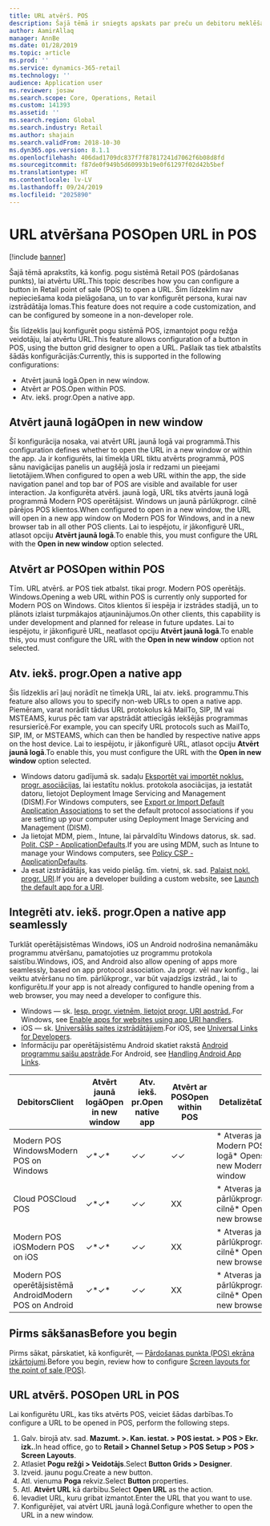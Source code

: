 ```yaml
---
title: URL atvērš. POS
description: Šajā tēmā ir sniegts apskats par preču un debitoru meklēšanas funkcionalitātes uzlabojumiem programmā Dynamics 365 Retail.
author: AamirAllaq
manager: AnnBe
ms.date: 01/28/2019
ms.topic: article
ms.prod: ''
ms.service: dynamics-365-retail
ms.technology: ''
audience: Application user
ms.reviewer: josaw
ms.search.scope: Core, Operations, Retail
ms.custom: 141393
ms.assetid: ''
ms.search.region: Global
ms.search.industry: Retail
ms.author: shajain
ms.search.validFrom: 2018-10-30
ms.dyn365.ops.version: 8.1.1
ms.openlocfilehash: 406dad1709dc837f7f87817241d7062f6b08d8fd
ms.sourcegitcommit: f87de0f949b5d60993b19e0f61297f02d42b5bef
ms.translationtype: HT
ms.contentlocale: lv-LV
ms.lasthandoff: 09/24/2019
ms.locfileid: "2025890"
---
```

# <a name="open-url-in-pos"></a><span data-ttu-id="1746f-103">URL atvēršana POS</span><span class="sxs-lookup"><span data-stu-id="1746f-103">Open URL in POS</span></span>

[!include [banner](includes/banner.md)]

<span data-ttu-id="1746f-104">Šajā tēmā aprakstīts, kā konfig. pogu sistēmā Retail POS (pārdošanas punkts), lai atvērtu URL.</span><span class="sxs-lookup"><span data-stu-id="1746f-104">This topic describes how you can configure a button in Retail point of sale (POS) to open a URL.</span></span> <span data-ttu-id="1746f-105">Šim līdzeklim nav nepieciešama koda pielāgošana, un to var konfigurēt persona, kurai nav izstrādātāja lomas.</span><span class="sxs-lookup"><span data-stu-id="1746f-105">This feature does not require a code customization, and can be configured by someone in a non-developer role.</span></span> 

<span data-ttu-id="1746f-106">Šis līdzeklis ļauj konfigurēt pogu sistēmā POS, izmantojot pogu režģa veidotāju, lai atvērtu URL.</span><span class="sxs-lookup"><span data-stu-id="1746f-106">This feature allows configuration of a button in POS, using the button grid designer to open a URL.</span></span> <span data-ttu-id="1746f-107">Pašlaik tas tiek atbalstīts šādās konfigurācijās:</span><span class="sxs-lookup"><span data-stu-id="1746f-107">Currently, this is supported in the following configurations:</span></span>

- <span data-ttu-id="1746f-108">Atvērt jaunā logā.</span><span class="sxs-lookup"><span data-stu-id="1746f-108">Open in new window.</span></span>
- <span data-ttu-id="1746f-109">Atvērt ar POS.</span><span class="sxs-lookup"><span data-stu-id="1746f-109">Open within POS.</span></span>
- <span data-ttu-id="1746f-110">Atv. iekš. progr.</span><span class="sxs-lookup"><span data-stu-id="1746f-110">Open a native app.</span></span>

## <a name="open-in-new-window"></a><span data-ttu-id="1746f-111">Atvērt jaunā logā</span><span class="sxs-lookup"><span data-stu-id="1746f-111">Open in new window</span></span>

<span data-ttu-id="1746f-112">Šī konfigurācija nosaka, vai atvērt URL jaunā logā vai programmā.</span><span class="sxs-lookup"><span data-stu-id="1746f-112">This configuration defines whether to open the URL in a new window or within the app.</span></span> <span data-ttu-id="1746f-113">Ja ir konfigurēts, lai tīmekļa URL tiktu atvērts programmā, POS sānu navigācijas panelis un augšējā josla ir redzami un pieejami lietotājiem.</span><span class="sxs-lookup"><span data-stu-id="1746f-113">When configured to open a web URL within the app, the side navigation panel and top bar of POS are visible and available for user interaction.</span></span> <span data-ttu-id="1746f-114">Ja konfigurēta atvērš. jaunā logā, URL tiks atvērts jaunā logā programmā Modern POS operētājsist. Windows un jaunā pārlūkprogr. cilnē pārējos POS klientos.</span><span class="sxs-lookup"><span data-stu-id="1746f-114">When configured to open in a new window, the URL will open in a new app window on Modern POS for Windows, and in a new browser tab in all other POS clients.</span></span> <span data-ttu-id="1746f-115">Lai to iespējotu, ir jākonfigurē URL, atlasot opciju **Atvērt jaunā logā**.</span><span class="sxs-lookup"><span data-stu-id="1746f-115">To enable this, you must configure the URL with the **Open in new window** option selected.</span></span>

## <a name="open-within-pos"></a><span data-ttu-id="1746f-116">Atvērt ar POS</span><span class="sxs-lookup"><span data-stu-id="1746f-116">Open within POS</span></span>

<span data-ttu-id="1746f-117">Tīm. URL atvērš. ar POS tiek atbalst. tikai progr. Modern POS operētājs. Windows.</span><span class="sxs-lookup"><span data-stu-id="1746f-117">Opening a web URL within POS is currently only supported for Modern POS on Windows.</span></span> <span data-ttu-id="1746f-118">Citos klientos šī iespēja ir izstrādes stadijā, un to plānots izlaist turpmākajos atjauninājumos.</span><span class="sxs-lookup"><span data-stu-id="1746f-118">On other clients, this capability is under development and planned for release in future updates.</span></span> <span data-ttu-id="1746f-119">Lai to iespējotu, ir jākonfigurē URL, neatlasot opciju **Atvērt jaunā logā**.</span><span class="sxs-lookup"><span data-stu-id="1746f-119">To enable this, you must configure the URL with the **Open in new window** option not selected.</span></span>

## <a name="open-a-native-app"></a><span data-ttu-id="1746f-120">Atv. iekš. progr.</span><span class="sxs-lookup"><span data-stu-id="1746f-120">Open a native app</span></span>

<span data-ttu-id="1746f-121">Šis līdzeklis arī ļauj norādīt ne tīmekļa URL, lai atv. iekš. programmu.</span><span class="sxs-lookup"><span data-stu-id="1746f-121">This feature also allows you to specify non-web URLs to open a native app.</span></span> <span data-ttu-id="1746f-122">Piemēram, varat norādīt tādus URL protokolus kā MailTo, SIP, IM vai MSTEAMS, kurus pēc tam var apstrādāt attiecīgās iekšējās programmas resursierīcē.</span><span class="sxs-lookup"><span data-stu-id="1746f-122">For example, you can specify URL protocols such as MailTo, SIP, IM, or MSTEAMS, which can then be handled by respective native apps on the host device.</span></span> <span data-ttu-id="1746f-123">Lai to iespējotu, ir jākonfigurē URL, atlasot opciju **Atvērt jaunā logā**.</span><span class="sxs-lookup"><span data-stu-id="1746f-123">To enable this, you must configure the URL with the **Open in new window** option selected.</span></span>

- <span data-ttu-id="1746f-124">Windows datoru gadījumā sk. sadaļu [Eksportēt vai importēt noklus. progr. asociācijas](https://docs.microsoft.com/windows-hardware/manufacture/desktop/export-or-import-default-application-associations), lai iestatītu noklus. protokola asociācijas, ja iestatāt datoru, lietojot Deployment Image Servicing and Management (DISM).</span><span class="sxs-lookup"><span data-stu-id="1746f-124">For Windows computers, see [Export or Import Default Application Associations](https://docs.microsoft.com/windows-hardware/manufacture/desktop/export-or-import-default-application-associations) to set the default protocol associations if you are setting up your computer using Deployment Image Servicing and Management (DISM).</span></span>
- <span data-ttu-id="1746f-125">Ja lietojat MDM, piem., Intune, lai pārvaldītu Windows datorus, sk. sad. [Polit. CSP - ApplicationDefaults](https://docs.microsoft.com/windows/client-management/mdm/policy-csp-applicationdefaults).</span><span class="sxs-lookup"><span data-stu-id="1746f-125">If you are using MDM, such as Intune to manage your Windows computers, see [Policy CSP - ApplicationDefaults](https://docs.microsoft.com/windows/client-management/mdm/policy-csp-applicationdefaults).</span></span>
- <span data-ttu-id="1746f-126">Ja esat izstrādātājs, kas veido pielāg. tīm. vietni, sk. sad. [Palaist nokl. progr. URI](https://docs.microsoft.com/windows/uwp/launch-resume/launch-default-app).</span><span class="sxs-lookup"><span data-stu-id="1746f-126">If you are a developer building a custom website, see [Launch the default app for a URI](https://docs.microsoft.com/windows/uwp/launch-resume/launch-default-app).</span></span>

## <a name="open-a-native-app-seamlessly"></a><span data-ttu-id="1746f-127">Integrēti atv. iekš. progr.</span><span class="sxs-lookup"><span data-stu-id="1746f-127">Open a native app seamlessly</span></span>

<span data-ttu-id="1746f-128">Turklāt operētājsistēmas Windows, iOS un Android nodrošina nemanāmāku programmu atvēršanu, pamatojoties uz programmu protokola saistību.</span><span class="sxs-lookup"><span data-stu-id="1746f-128">Windows, iOS, and Android also allow opening of apps more seamlessly, based on app protocol association.</span></span> <span data-ttu-id="1746f-129">Ja progr. vēl nav konfig., lai veiktu atvēršanu no tīm. pārlūkprogr., var būt vajadzīgs izstrād., lai to konfigurētu.</span><span class="sxs-lookup"><span data-stu-id="1746f-129">If your app is not already configured to handle opening from a web browser, you may need a developer to configure this.</span></span>

- <span data-ttu-id="1746f-130">Windows — sk. [Iesp. progr. vietnēm, lietojot progr. URI apstrād.](https://docs.microsoft.com/windows/uwp/launch-resume/web-to-app-linking).</span><span class="sxs-lookup"><span data-stu-id="1746f-130">For Windows, see [Enable apps for websites using app URI handlers](https://docs.microsoft.com/windows/uwp/launch-resume/web-to-app-linking).</span></span>
- <span data-ttu-id="1746f-131">iOS — sk. [Universālās saites izstrādātājiem](https://developer.apple.com/ios/universal-links/).</span><span class="sxs-lookup"><span data-stu-id="1746f-131">For iOS, see [Universal Links for Developers](https://developer.apple.com/ios/universal-links/).</span></span>
- <span data-ttu-id="1746f-132">Informāciju par operētājsistēmu Android skatiet rakstā [Android programmu saišu apstrāde](https://developer.android.com/training/app-links/).</span><span class="sxs-lookup"><span data-stu-id="1746f-132">For Android, see [Handling Android App Links](https://developer.android.com/training/app-links/).</span></span>

| <span data-ttu-id="1746f-133">Debitors</span><span class="sxs-lookup"><span data-stu-id="1746f-133">Client</span></span>                | <span data-ttu-id="1746f-134">Atvērt jaunā logā</span><span class="sxs-lookup"><span data-stu-id="1746f-134">Open in new window</span></span> | <span data-ttu-id="1746f-135">Atv. iekš. pr.</span><span class="sxs-lookup"><span data-stu-id="1746f-135">Open native app</span></span> | <span data-ttu-id="1746f-136">Atvērt ar POS</span><span class="sxs-lookup"><span data-stu-id="1746f-136">Open within POS</span></span> | <span data-ttu-id="1746f-137">Detalizēta</span><span class="sxs-lookup"><span data-stu-id="1746f-137">Details</span></span>                           |
|-----------------------|--------------------|-----------------|-----------------|-----------------------------------|
| <span data-ttu-id="1746f-138">Modern POS Windows</span><span class="sxs-lookup"><span data-stu-id="1746f-138">Modern POS on Windows</span></span> | <span data-ttu-id="1746f-139">✓\*</span><span class="sxs-lookup"><span data-stu-id="1746f-139">✓\*</span></span>                | <span data-ttu-id="1746f-140">✓</span><span class="sxs-lookup"><span data-stu-id="1746f-140">✓</span></span>               | <span data-ttu-id="1746f-141">✓</span><span class="sxs-lookup"><span data-stu-id="1746f-141">✓</span></span>              | <span data-ttu-id="1746f-142">\* Atveras jaunā Modern POS logā</span><span class="sxs-lookup"><span data-stu-id="1746f-142">\* Opens in new Modern POS window</span></span> |
| <span data-ttu-id="1746f-143">Cloud POS</span><span class="sxs-lookup"><span data-stu-id="1746f-143">Cloud POS</span></span>             | <span data-ttu-id="1746f-144">✓\*</span><span class="sxs-lookup"><span data-stu-id="1746f-144">✓\*</span></span>                | <span data-ttu-id="1746f-145">✓</span><span class="sxs-lookup"><span data-stu-id="1746f-145">✓</span></span>               | <span data-ttu-id="1746f-146">X</span><span class="sxs-lookup"><span data-stu-id="1746f-146">X</span></span>              | <span data-ttu-id="1746f-147">\* Atveras jaunā pārlūkprogrammas cilnē</span><span class="sxs-lookup"><span data-stu-id="1746f-147">\* Opens in new browser tab</span></span>        |
| <span data-ttu-id="1746f-148">Modern POS iOS</span><span class="sxs-lookup"><span data-stu-id="1746f-148">Modern POS on iOS</span></span>     | <span data-ttu-id="1746f-149">✓\*</span><span class="sxs-lookup"><span data-stu-id="1746f-149">✓\*</span></span>                | <span data-ttu-id="1746f-150">✓</span><span class="sxs-lookup"><span data-stu-id="1746f-150">✓</span></span>               | <span data-ttu-id="1746f-151">X</span><span class="sxs-lookup"><span data-stu-id="1746f-151">X</span></span>              | <span data-ttu-id="1746f-152">\* Atveras jaunā pārlūkprogrammas cilnē</span><span class="sxs-lookup"><span data-stu-id="1746f-152">\* Opens in new browser tab</span></span>        |
| <span data-ttu-id="1746f-153">Modern POS operētājsistēmā Android</span><span class="sxs-lookup"><span data-stu-id="1746f-153">Modern POS on Android</span></span> | <span data-ttu-id="1746f-154">✓\*</span><span class="sxs-lookup"><span data-stu-id="1746f-154">✓\*</span></span>                | <span data-ttu-id="1746f-155">✓</span><span class="sxs-lookup"><span data-stu-id="1746f-155">✓</span></span>               | <span data-ttu-id="1746f-156">X</span><span class="sxs-lookup"><span data-stu-id="1746f-156">X</span></span>              | <span data-ttu-id="1746f-157">\* Atveras jaunā pārlūkprogrammas cilnē</span><span class="sxs-lookup"><span data-stu-id="1746f-157">\* Opens in new browser tab</span></span>        |

## <a name="before-you-begin"></a><span data-ttu-id="1746f-158">Pirms sākšanas</span><span class="sxs-lookup"><span data-stu-id="1746f-158">Before you begin</span></span>

<span data-ttu-id="1746f-159">Pirms sākat, pārskatiet, kā konfigurēt, — [Pārdošanas punkta (POS) ekrāna izkārtojumi](pos-screen-layouts.md).</span><span class="sxs-lookup"><span data-stu-id="1746f-159">Before you begin, review how to configure [Screen layouts for the point of sale (POS)](pos-screen-layouts.md).</span></span>

## <a name="open-url-in-pos"></a><span data-ttu-id="1746f-160">URL atvērš. POS</span><span class="sxs-lookup"><span data-stu-id="1746f-160">Open URL in POS</span></span>

<span data-ttu-id="1746f-161">Lai konfigurētu URL, kas tiks atvērts POS, veiciet šādas darbības.</span><span class="sxs-lookup"><span data-stu-id="1746f-161">To configure a URL to be opened in POS, perform the following steps.</span></span>

1. <span data-ttu-id="1746f-162">Galv. birojā atv. sad. **Mazumt. \>. Kan. iestat. \> POS iestat. \> POS \> Ekr. izk.**.</span><span class="sxs-lookup"><span data-stu-id="1746f-162">In head office, go to **Retail \> Channel Setup \> POS Setup \> POS \> Screen Layouts**.</span></span>
2. <span data-ttu-id="1746f-163">Atlasiet **Pogu režģi \> Veidotājs**.</span><span class="sxs-lookup"><span data-stu-id="1746f-163">Select **Button Grids \> Designer**.</span></span>
3. <span data-ttu-id="1746f-164">Izveid. jaunu pogu.</span><span class="sxs-lookup"><span data-stu-id="1746f-164">Create a new button.</span></span>
4. <span data-ttu-id="1746f-165">Atl. vienuma **Poga** rekviz.</span><span class="sxs-lookup"><span data-stu-id="1746f-165">Select **Button** properties.</span></span>
5. <span data-ttu-id="1746f-166">Atl. **Atvērt URL** kā darbību.</span><span class="sxs-lookup"><span data-stu-id="1746f-166">Select **Open URL** as the action.</span></span>
6. <span data-ttu-id="1746f-167">Ievadiet URL, kuru gribat izmantot.</span><span class="sxs-lookup"><span data-stu-id="1746f-167">Enter the URL that you want to use.</span></span>
7. <span data-ttu-id="1746f-168">Konfigurējiet, vai atvērt URL jaunā logā.</span><span class="sxs-lookup"><span data-stu-id="1746f-168">Configure whether to open the URL in a new window.</span></span>
